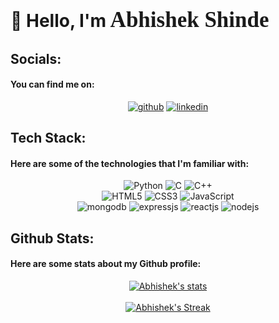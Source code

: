 # <span className="wave" style="animation-name: wave-animation; animation-duration: 2.5s; animation-iteration-count: infinite; transform-origin: 70% 70%; display: inline-block;">👋</span> Hello, I'm <span style="font-family: 'Bungee Spice'; font-size: 35px">Abhishek Shinde</span>


## Socials:
#### You can find me on:
<div class="socials" align="center">
    <a href="https://github.com/Mr-Abhishek-Shinde"><img src="https://img.shields.io/badge/GitHub-100000?style=for-the-badge&logo=github&logoColor=white" alt="github"></a>
    <a href="https://www.linkedin.com/in/abhishek-shinde-7bb403230/"><img src="https://img.shields.io/badge/LinkedIn-0077B5?style=for-the-badge&logo=linkedin&logoColor=white" alt="linkedin"></a>
</div>


## Tech Stack:
#### Here are some of the technologies that I'm familiar with:
<div class="tech-stack" align="center">
    <img src="https://img.shields.io/badge/python-3670A0?style=for-the-badge&logo=python&logoColor=ffdd54" alt="Python">
    <img src="https://img.shields.io/badge/C-00599C?style=for-the-badge&logo=c&logoColor=white" alt="C">
    <img src="https://img.shields.io/badge/C%2B%2B-00599C?style=for-the-badge&logo=c%2B%2B&logoColor=white" alt="C++">
    <br>
    <img src="https://img.shields.io/badge/HTML5-E34F26?style=for-the-badge&logo=html5&logoColor=white" alt="HTML5">
    <img src="https://img.shields.io/badge/CSS3-1572B6?style=for-the-badge&logo=css3&logoColor=white" alt="CSS3">
    <img src="https://img.shields.io/badge/JavaScript-F7DF1E?style=for-the-badge&logo=javascript&logoColor=black" alt="JavaScript">
    <br>
    <img src="https://img.shields.io/badge/MongoDB-4EA94B?style=for-the-badge&logo=mongodb&logoColor=white" alt="mongodb">
    <img src="https://img.shields.io/badge/Express.js-404D59?style=for-the-badge" alt="expressjs">
    <img src="https://img.shields.io/badge/React-20232A?style=for-the-badge&logo=react&logoColor=61DAFB" alt="reactjs">
    <img src="https://img.shields.io/badge/Node.js-43853D?style=for-the-badge&logo=node.js&logoColor=white" alt="nodejs">
</div>


## Github Stats:
#### Here are some stats about my Github profile:
<div align="center">
    <a href="https://github.com/Mr-Abhishek-Shinde">
    <img src="https://denvercoder1-github-readme-stats.vercel.app/api/?username=Mr-Abhishek-Shinde&show_icons=true&include_all_commits=true&count_private=true&theme=dark&hide_border=true&bg_color=1F222E&title_color=FFA500&icon_color=F8D866" alt="Abhishek's stats"></a>
    <br> 
    <br>
    <a href="https://github.com/Mr-Abhishek-Shinde">
    <img src="https://streak-stats.demolab.com/?user=Mr-Abhishek-Shinde&layout=compact&theme=dark&hide_border=true&bg_color=1F222E&title_color=FFA500&icon_color=F8D866" alt="Abhishek's Streak"></a>
</div>
